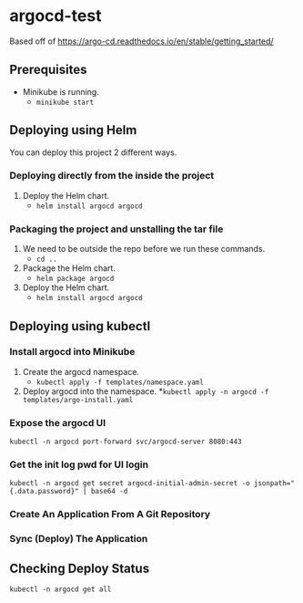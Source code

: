 # argocd-test

Based off of https://argo-cd.readthedocs.io/en/stable/getting_started/

## Prerequisites 
* Minikube is running.
    * `minikube start`

## Deploying using Helm
You can deploy this project 2 different ways.

### Deploying directly from the inside the project
1. Deploy the Helm chart.
    * `helm install argocd argocd`

### Packaging the project and unstalling the tar file
1. We need to be outside the repo before we run these commands.
    * `cd ..`
2. Package the Helm chart.
    * `helm package argocd`
3. Deploy the Helm chart.
    * `helm install argocd argocd`

## Deploying using kubectl

### Install argocd into Minikube
1. Create the argocd namespace.
    * `kubectl apply -f templates/namespace.yaml`
2. Deploy argocd into the namespace.
    *`kubectl apply -n argocd -f templates/argo-install.yaml`

### Expose the argocd UI
`kubectl -n argocd port-forward svc/argocd-server 8080:443`

### Get the init log pwd for UI login
`kubectl -n argocd get secret argocd-initial-admin-secret -o jsonpath="{.data.password}" | base64 -d`

### Create An Application From A Git Repository


### Sync (Deploy) The Application

## Checking Deploy Status
`kubectl -n argocd get all`